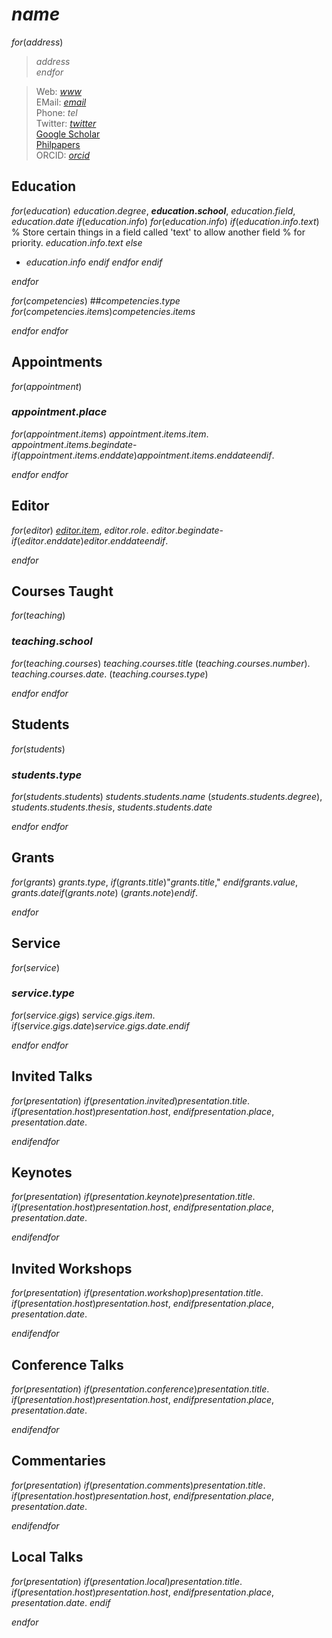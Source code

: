

# $name$


$for(address)$
>  $address$  
$endfor$

> Web: [$www$](http://$www$)  
> EMail: [$email$](mailto:$email$)  
> Phone: $tel$  
> Twitter: [$twitter$](http://twitter.com/$twitter$)  
> [Google Scholar](https://scholar.google.ca/citations?user=$scholar$&hl=en&oi=ao)  
> [Philpapers](https://philpapers.org/profile/$philpapers$)  
> ORCID: [$orcid$](http://orcid.org/$orcid$)


## Education

$for(education)$
$education.degree$, **$education.school$**, $education.field$, $education.date$
$if(education.info)$
$for(education.info)$
$if(education.info.text)$
% Store certain things in a field called 'text' to allow another field
% for priority.
$education.info.text$
$else$

- $education.info$
$endif$
$endfor$
$endif$

$endfor$

$for(competencies)$
##$competencies.type$
$for(competencies.items)$$competencies.items$

$endfor$
$endfor$

## Appointments

$for(appointment)$
### $appointment.place$

$for(appointment.items)$
$appointment.items.item$. $appointment.items.begindate$-$if(appointment.items.enddate)$$appointment.items.enddate$$endif$.

$endfor$
$endfor$

## Editor

$for(editor)$
_[$editor.item$]($editor.link$)_, $editor.role$. $editor.begindate$-$if(editor.enddate)$$editor.enddate$$endif$.

$endfor$

## Courses Taught

$for(teaching)$
### $teaching.school$

$for(teaching.courses)$
$teaching.courses.title$ ($teaching.courses.number$). $teaching.courses.date$. ($teaching.courses.type$)

$endfor$
$endfor$

## Students

$for(students)$
### $students.type$
$for(students.students)$
$students.students.name$ ($students.students.degree$), $students.students.thesis$, $students.students.date$

$endfor$
$endfor$

## Grants

$for(grants)$
$grants.type$, $if(grants.title)$"$grants.title$," $endif$$grants.value$, $grants.date$$if(grants.note)$ ($grants.note$)$endif$.

$endfor$

## Service

$for(service)$
### $service.type$
$for(service.gigs)$
$service.gigs.item$. $if(service.gigs.date)$$service.gigs.date$.$endif$

$endfor$
$endfor$

## Invited Talks

$for(presentation)$
$if(presentation.invited)$$presentation.title$. $if(presentation.host)$$presentation.host$, $endif$$presentation.place$, $presentation.date$.

$endif$$endfor$

## Keynotes

$for(presentation)$
$if(presentation.keynote)$$presentation.title$. $if(presentation.host)$_$presentation.host$_, $endif$$presentation.place$, $presentation.date$.

$endif$$endfor$

## Invited Workshops

$for(presentation)$
$if(presentation.workshop)$$presentation.title$. $if(presentation.host)$_$presentation.host$_, $endif$$presentation.place$, $presentation.date$.

$endif$$endfor$

## Conference Talks

$for(presentation)$
$if(presentation.conference)$$presentation.title$. $if(presentation.host)$_$presentation.host$_, $endif$$presentation.place$, $presentation.date$.

$endif$$endfor$

## Commentaries

$for(presentation)$
$if(presentation.comments)$$presentation.title$. $if(presentation.host)$_$presentation.host$_, $endif$$presentation.place$, $presentation.date$.

$endif$$endfor$

## Local Talks

$for(presentation)$
$if(presentation.local)$$presentation.title$. $if(presentation.host)$_$presentation.host$_, $endif$$presentation.place$, $presentation.date$.
$endif$

$endfor$

